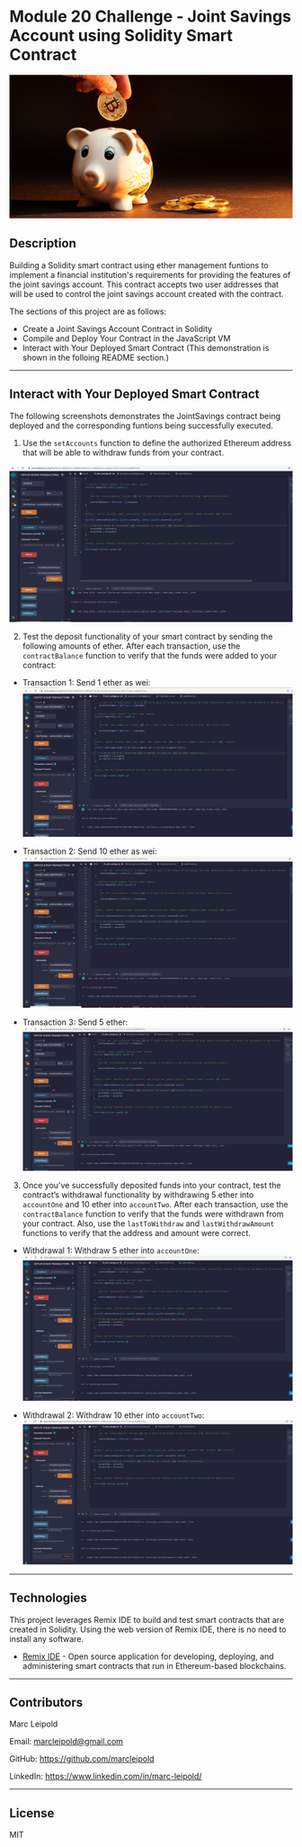 # Module 20 Challenge - Joint Savings Account using Solidity Smart Contract

![header_image](./20-5-challenge-image.png)

## Description

Building a Solidity smart contract using ether management funtions to implement a financial institution's requirements for providing the features of the joint savings account.  This contract accepts two user addresses that will be used to control the joint savings account created with the contract. 

The sections of this project are as follows: 

* Create a Joint Savings Account Contract in Solidity 
* Compile and Deploy Your Contract in the JavaScript VM
* Interact with Your Deployed Smart Contract (This demonstration is shown in the folloing README section.)

---

## Interact with Your Deployed Smart Contract

The following screenshots demonstrates the JointSavings contract being deployed and the corresponding funtions being successfully executed.   

1. Use the `setAccounts` function to define the authorized Ethereum address that will be able to withdraw funds from your contract.    

![setAccounts](./execution_results/setAccounts.PNG)

2. Test the deposit functionality of your smart contract by sending the following amounts of ether. After each transaction, use the `contractBalance` function to verify that the funds were added to your contract:

* Transaction 1: Send 1 ether as wei:
![transaction_1](./execution_results/transaction_1.PNG)

* Transaction 2: Send 10 ether as wei:
![transaction_2](./execution_results/transaction_2.PNG)

* Transaction 3: Send 5 ether:
![transaction_3](./execution_results/transaction_3.PNG) 

3. Once you’ve successfully deposited funds into your contract, test the contract’s withdrawal functionality by withdrawing 5 ether into `accountOne` and 10 ether into `accountTwo`. After each transaction, use the `contractBalance` function to verify that the funds were withdrawn from your contract. Also, use the `lastToWithdraw` and `lastWithdrawAmount` functions to verify that the address and amount were correct. 

* Withdrawal 1: Withdraw 5 ether into `accountOne`:
![last_withdrawal_1](./execution_results/last_withdrawal_1.PNG)

* Withdrawal 2: Withdraw 10 ether into `accountTwo`:
![last_withdrawal_2](./execution_results/last_withdrawal_2.PNG)

---

## Technologies

This project leverages Remix IDE to build and test smart contracts that are created in Solidity.  Using the web version of Remix IDE, there is no need to install any software. 

* [Remix IDE](https://remix.ethereum.org/) - Open source application for developing, deploying, and administering smart contracts that run in Ethereum-based blockchains.

---

## Contributors

Marc Leipold

Email: marcleipold@gmail.com

GitHub: https://github.com/marcleipold

LinkedIn: https://www.linkedin.com/in/marc-leipold/

---

## License

MIT
